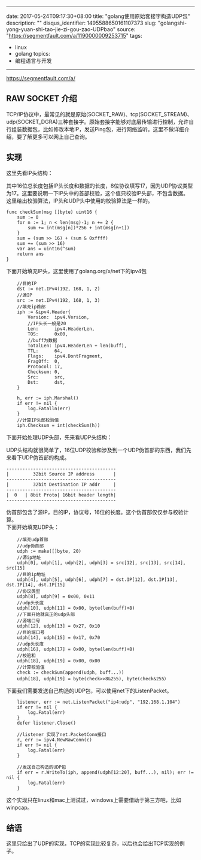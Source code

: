 
---
date: 2017-05-24T09:17:30+08:00
title: "golang使用原始套接字构造UDP包"
description: ""
disqus_identifier: 1495588650161107373
slug: "golangshi-yong-yuan-shi-tao-jie-zi-gou-zao-UDPbao"
source: "https://segmentfault.com/a/1190000009253715"
tags: 
- linux 
- golang 
topics:
- 编程语言与开发
---

https://segmentfault.com/a/

RAW SOCKET 介绍
---------------

TCP/IP协议中，最常见的就是原始(SOCKET\_RAW)、tcp(SOCKET\_STREAM)、udp(SOCKET\_DGRA)三种套接字。原始套接字能够对底层传输进行控制，允许自行组装数据包，比如修改本地IP，发送Ping包，进行网络监听。这里不做详细介绍，要了解更多可以网上自己查询。

实现
----

这里先看IP头结构：

其中16位总长度包括IP头长度和数据的长度，8位协议填写17，因为UDP协议类型为17。这里要说明一下IP头中的首部校验，这个值只校验IP头部，不包含数据。\
这里给出校验算法，IP头和UDP头中使用的校验算法是一样的。

    func checkSum(msg []byte) uint16 {
        sum := 0
        for n := 1; n < len(msg)-1; n += 2 {
            sum += int(msg[n])*256 + int(msg[n+1])
        }
        sum = (sum >> 16) + (sum & 0xffff)
        sum += (sum >> 16)
        var ans = uint16(^sum)
        return ans
    }

下面开始填充IP头，这里使用了golang.org/x/net下的ipv4包

        //目的IP
        dst := net.IPv4(192, 168, 1, 2)
        //源IP
        src := net.IPv4(192, 168, 1, 3)
        //填充ip首部
        iph := &ipv4.Header{
            Version:  ipv4.Version,
            //IP头长一般是20
            Len:      ipv4.HeaderLen,
            TOS:      0x00,
            //buff为数据
            TotalLen: ipv4.HeaderLen + len(buff),
            TTL:      64,
            Flags:    ipv4.DontFragment,
            FragOff:  0,
            Protocol: 17,
            Checksum: 0,
            Src:      src,
            Dst:      dst,
        }
        
        h, err := iph.Marshal()
        if err != nil {
            log.Fatalln(err)
        }
        //计算IP头部校验值
        iph.Checksum = int(checkSum(h))

下面开始处理UDP头部，先来看UDP头结构：

UDP头结构就很简单了，16位UDP校验和涉及到一个UDP伪首部的东西，我们先来看下UDP伪首部的构成。

    -----------------------------------------
    |         32bit Source IP address       |
    -----------------------------------------
    |         32bit Destination IP addr     |
    -----------------------------------------
    |  0   | 8bit Proto| 16bit header length|
    -----------------------------------------

伪首部包含了源IP，目的IP，协议号，16位的长度。这个伪首部仅仅参与校验计算。\
下面开始填充UDP头：

        //填充udp首部
        //udp伪首部
        udph := make([]byte, 20)
        //源ip地址
        udph[0], udph[1], udph[2], udph[3] = src[12], src[13], src[14], src[15]
        //目的ip地址
        udph[4], udph[5], udph[6], udph[7] = dst.IP[12], dst.IP[13], dst.IP[14], dst.IP[15]
        //协议类型
        udph[8], udph[9] = 0x00, 0x11
        //udp头长度
        udph[10], udph[11] = 0x00, byte(len(buff)+8)
        //下面开始就真正的udp头部
        //源端口号
        udph[12], udph[13] = 0x27, 0x10
        //目的端口号
        udph[14], udph[15] = 0x17, 0x70
        //udp头长度
        udph[16], udph[17] = 0x00, byte(len(buff)+8)
        //校验和
        udph[18], udph[19] = 0x00, 0x00
        //计算校验值
        check := checkSum(append(udph, buff...))
        udph[18], udph[19] = byte(check>>8&255), byte(check&255）

下面我们需要发送自己构造的UDP包，可以使用net下的ListenPacket。

        listener, err := net.ListenPacket("ip4:udp", "192.168.1.104")
        if err != nil {
            log.Fatal(err)
        }
        defer listener.Close()
        
        //listener 实现了net.PacketConn接口
        r, err := ipv4.NewRawConn(c)
        if err != nil {
            log.Fatal(err)
        }

        //发送自己构造的UDP包
        if err = r.WriteTo(iph, append(udph[12:20], buff...), nil); err != nil {
            log.Fatal(err)
        }

这个实现只在linux和mac上测试过，windows上需要借助于第三方吧，比如winpcap。

结语
----

这里只给出了UDP的实现，TCP的实现比较复杂，以后也会给出TCP实现的例子。


